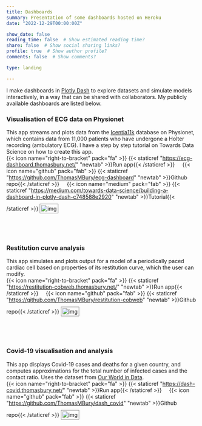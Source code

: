 ```yaml
---
title: Dashboards
summary: Presentation of some dashboards hosted on Heroku
date: "2022-12-29T00:00:00Z"

show_date: false
reading_time: false  # Show estimated reading time?
share: false  # Show social sharing links?
profile: true  # Show author profile?
comments: false  # Show comments?

type: landing

---
```


I make dashboards in [Plotly Dash](https://plotly.com/) to explore datasets and simulate models interactively, in a way that can be shared with collaborators. My publicly available dashboards are listed below.

### Visualisation of ECG data on Physionet

This app streams and plots data from the [Icentia11k](https://physionet.org/content/icentia11k-continuous-ecg/1.0/) database on Physionet, which contains data from 11,000 patients who have undergone a Holter recording (ambulatory ECG). I have a step by step tutorial on Towards Data Science on how to create this app.
<br>
{{< icon name="right-to-bracket" pack="fa" >}} {{< staticref "https://ecg-dashboard.thomasbury.net/" "newtab" >}}Run app{{< /staticref >}}&nbsp;&nbsp;&nbsp;&nbsp;
{{< icon name="github" pack="fab" >}} {{< staticref "https://github.com/ThomasMBury/ecg-dashboard" "newtab" >}}Github repo{{< /staticref >}}&nbsp;&nbsp;&nbsp;&nbsp;
{{< icon name="medium" pack="fab" >}} {{< staticref "https://medium.com/towards-data-science/building-a-dashboard-in-plotly-dash-c748588e2920" "newtab" >}}Tutorial{{< /staticref >}}
<img src="/uploads/dashboards/ecg-dashboard.png" alt="img" style="border:1.5px solid gray; padding:3px; margin:10px 0px">

<br><br>

### Restitution curve analysis
This app simulates and plots output for a model of a periodically paced cardiac cell based on properties of its restitution curve, which the user can modify.<br>
{{< icon name="right-to-bracket" pack="fa" >}} {{< staticref "https://restitution-cobweb.thomasbury.net/" "newtab" >}}Run app{{< /staticref >}}&nbsp;&nbsp;&nbsp;&nbsp;
{{< icon name="github" pack="fab" >}} {{< staticref "https://github.com/ThomasMBury/restitution-cobweb" "newtab" >}}Github repo{{< /staticref >}}
<img src="/uploads/dashboards/restitution-cobweb.png" alt="img" style="border:1.5px solid gray; padding:3px; margin:10px 0px">

<br><br>


### Covid-19 visualisation and analysis
This app displays Covid-19 cases and deaths for a given country, and computes approximations for the total number of infected cases and the contact ratio. Uses the dataset from [Our World in Data](https://github.com/owid/covid-19-data/tree/master/public/data).<br>
{{< icon name="right-to-bracket" pack="fa" >}} {{< staticref "https://dash-covid.thomasbury.net/" "newtab" >}}Run app{{< /staticref >}}&nbsp;&nbsp;&nbsp;&nbsp;
{{< icon name="github" pack="fab" >}} {{< staticref "https://github.com/ThomasMBury/dash_covid" "newtab" >}}Github repo{{< /staticref >}}
<img src="/uploads/dashboards/dash-covid.png" alt="img" style="border:1.5px solid gray; padding:3px; margin:10px 0px">
